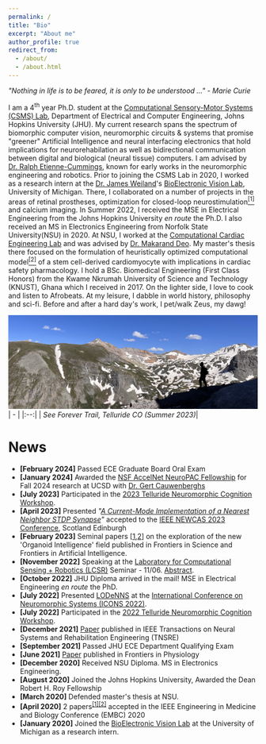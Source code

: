 ```yaml
---
permalink: /
title: "Bio"
excerpt: "About me"
author_profile: true
redirect_from: 
  - /about/
  - /about.html
---
```


<em> "Nothing in life is to be feared, it is only to be understood ..." - Marie Curie</em>


I am a 4<sup>th</sup> year Ph.D. student at the [Computational Sensory-Motor Systems (CSMS) Lab](https://engineering.jhu.edu/csms/), Department of Electrical and Computer Engineering, Johns Hopkins University (JHU). My current research spans the spectrum of biomorphic computer vision, neuromorphic circuits & systems that promise "greener" Artificial Intelligence and neural interfacing electronics that hold implications for neurorehabilation as well as bidirectional communication between digital and biological (neural tissue) computers. I am advised by [Dr. Ralph Etienne-Cummings](https://engineering.jhu.edu/csms/team/rec/), known for early works in the neuromorphic engineering and robotics. Prior to joining the CSMS Lab in 2020, I worked as a research intern at the [Dr. James Weiland](https://bme.umich.edu/people/james-weiland-phd/)'s [BioElectronic Vision Lab](https://weilandresearch.bme.umich.edu), University of Michigan. There, I collaborated on a number of projects in the areas of retinal prostheses, optimization for closed-loop neurostimulation[<sup>[1]</sup>](https://doi.org/10.1109/TNSRE.2021.3138297) and calcium imaging. 
In Summer 2022, I received the MSE in Electrical Engineering from the Johns Hopkins University <em>en route</em> the Ph.D. I also received an MS in Electronics Engineering from Norfolk State University(NSU) in 2020. At NSU, I worked at the [Computational Cardiac Engineering Lab](https://sites.google.com/view/ccelabnsu/home) and was advised by [Dr. Makarand Deo](https://www.nsu.edu/engineering/Dr-Makarand-Deo). My master's thesis there focused on the formulation of heuristically optimized computational model[<sup>[2]</sup>](https://doi.org/10.3389/fphys.2021.675867) of a stem cell-derived cardiomyocyte with implications in cardiac safety pharmacology. I hold a BSc. Biomedical Engineering (First Class Honors) from the Kwame Nkrumah University of Science and Technology (KNUST), Ghana which I received in 2017. On the lighter side, I love to cook and listen to Afrobeats. At my leisure, I dabble in world history, philosophy and sci-fi. Before and after a hard day's work, I pet/walk Zeus, my dawg!

![Telluride: See Forever Trail](/images/see_forever_trail_telluride.jpg)
| - |
|:--:| 
| *See Forever Trail, Telluride CO (Summer 2023)*|

News
======
* **[February 2024]** Passed ECE Graduate Board Oral Exam
* **[January 2024]** Awarded the [NSF AccelNet NeuroPAC Fellowship](https://www.neuropac.info/fellowships/) for Fall 2024 research at UCSD with [Dr. Gert Cauwenberghs](https://scholar.google.com/citations?user=KZQz_7AAAAAJ&hl=en&oi=ao)
* **[July 2023]** Participated in the [2023 Telluride Neuromorphic Cognition Workshop](https://sites.google.com/view/telluride-2023/home).
* **[April 2023]** Presented <em>"[A Current-Mode Implementation of a Nearest Neighbor STDP Synapse](https://doi.org/10.1109/NEWCAS57931.2023.10198113)"</em> accepted to the [IEEE NEWCAS 2023 Conference](https://2023.ieee-newcas.org), Scotland Edinburgh
* **[February 2023]** Seminal papers [[1](https://doi.org/10.3389/frai.2023.1116870),[2](https://doi.org/10.3389/fsci.2023.1068159)] on the exploration of the new 'Organoid Intelligence' field published in Frontiers in Science and Frontiers in Artificial Intelligence.
* **[November 2022]** Speaking at the [Laboratory for Computational Sensing + Robotics (LCSR)](https://lcsr.jhu.edu) Seminar - 11/06. [Abstract](https://drive.google.com/file/d/1f8N_D7ACt87rb2HH2c_bhzg5YPHmAVTt/view?usp=share_link).
* **[October 2022]** JHU Diploma arrived in the mail! MSE in Electrical Engineering *en route* the PhD.
* **[July 2022]** Presented [LODeNNS](https://doi.org/10.1145/3546790.3546793) at the [International Conference on Neuromorphic Systems (ICONS 2022)](https://icons.ornl.gov).
* **[July 2022]** Participated in the [2022 Telluride Neuromorphic Cognition Workshop](https://sites.google.com/view/telluride-2022/home).
* **[December 2021]** [Paper](https://ieeexplore.ieee.org/abstract/document/9662355) published in IEEE Transactions on Neural Systems and Rehabilitation Engineering (TNSRE)
* **[September 2021]** Passed JHU ECE Department Qualifying Exam
* **[June 2021]** [Paper](https://www.frontiersin.org/articles/10.3389/fphys.2021.675867/full) published in Frontiers in Physiology
* **[December 2020]** Received NSU Diploma. MS in Electronics Engineering.
* **[August 2020]** Joined the Johns Hopkins University, Awarded the Dean Robert H. Roy Fellowship
* **[March 2020]** Defended master's thesis at NSU.
* **[April 2020]** 2 papers<sup>[[1]](https://doi.org/10.1109/EMBC44109.2020.9175707)[[2]](https://doi.org/10.1109/EMBC44109.2020.9176594)</sup> accepted in the IEEE Engineering in Medicine and Biology Conference (EMBC) 2020
* **[January 2020]** Joined the [BioElectronic Vision Lab](https://weilandresearch.bme.umich.edu) at the University of Michigan as a research intern.
